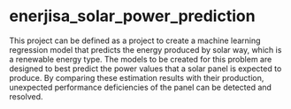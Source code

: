 # enerjisa_solar_power_prediction

This project can be defined as a project to create a machine learning regression model that predicts the energy produced by solar way, which is a renewable energy type. 
The models to be created for this problem are designed to best predict the power values that a solar panel is expected to produce. 
By comparing these estimation results with their production, unexpected performance deficiencies of the panel can be detected and resolved.
